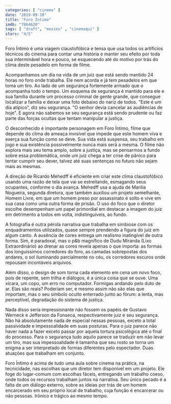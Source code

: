 ```yaml
---
categories: [ "cinema" ]
date: "2019-09-18"
title: "Foro Íntimo"
imdb: "7064620"
tags: [ "draft", "movies" , "cinemaqui" ]
stars: "4/5"
---
```

Foro Íntimo é uma viagem claustofóbica e tensa que usa todos os artifícios técnicos do cinema para contar uma história e manter seu efeito por toda sua interminável hora e pouco, se esquecendo até do motivo por trás do clima deste pesadelo em forma de filme.

Acompanhamos um dia na vida de um juiz que está sendo mantido 24 horas no foro onde trabalha. Ele nem acorda e já tem pesadelos em que toma um tiro. Ao lado de um segurança fortemente armado que o acompanha todo o tempo. Um esquema de segurança é mantido para ele e sua família durante um processo criminal de gente grande, que consegue localizar a família e deixar uma foto debaixo do nariz de todos. "Este é um dia atípico", diz seu segurança. "O senhor devia cancelar as audiências de hoje". E agora não sabemos se seu segurança está sendo prudente ou faz parte das forças ocultas que tentam manipular a justiça.

O desconhecido é importante personagem em Foro Íntimo, filme que depende do clima de ameaça invisível que impede que este homem viva e exerça sua função como se deve. Sua vida está suspensa, seu trabalho em jogo e sua existência possivelmente nunca mais será a mesma. O filme não explora mais seu tema amplo, sobre a justiça, mas se pensarmos a fundo sobre essa problemática, onde um juiz chega a ter crise de pânico para tentar cumprir seu dever, talvez até suas sentenças no futuro não sejam mais as mesmas.

A direção de Ricardo Mehedff é eficiente em criar este clima claustofóbico usando uma razão de tela que vai se estreitando, esmagando seus ocupantes, conforme o dia avança. Mehedff usa a ajuda de Marilia Nogueira, segunda diretora, que também auxiliou um projeto semelhante, Homem Livre, em que um homem preso por assassinato é solto e vive em sua casa como uma outra forma de prisão. O uso do foco que o diretor escolhe desempenham um papel primordial em destacar a imagem do juiz em detrimento a todos em volta, indistinguíveis, ao fundo.

A fotografia é outra pérola narrativa que trabalha em simbiose com os enquadramentos utilizados, quase sempre prendendo a figura do juiz em algum canto. A ausência de cores entrega um realismo inatingível de outra forma. Sim, é paradoxal, mas o p&b magnífico de Dudu Miranda (Lixo Extraordinário) ao drenar as cores revela apenas o que importa: as formas dos longuíssimos corredores do foro, as camadas sobrepostas dos andares, o sol iluminando parcialmente no céu, os corredores escuros onde repousam incontáveis arquivos.

Além disso, o design de som torna cada elemento em cena um novo foco, pois de repente, sem trilha e diálogos, é a única coisa que se ouve. Uma xícara, um copo, um erro no computador. Formigas andando pelo duto de ar. Elas são reais? Poderiam ser, e mesmo assim não são elas que importam, mas o seu símbolo oculto enterrado junto ao fórum: a lenta, mas perceptível, degradação do sistema de justiça.

Nada disso seria impressionante não fossem os papéis de Gustavo Werneck e Jefferson da Fonseca, respectivamente juiz e seu segurança. Não há absolutamente nada de especial nessas pessoas, exceto a total passividade e impessoalidade em suas posturas. Para o juiz parece não haver nada a fazer exceto passar por aquela tortura psicológica até o final do processo. Para o segurança tudo aquilo parece se traduzir em não levar um tiro, mas sua impessoalidade é tamanha que seu rosto se torna um enigma a ser interpretado de formas diferentes pelo espectador. Duas atuações que trabalham em conjunto.

Foro Íntimo é acima de tudo uma aula sobre cinema na prática, na tecnicidade, nas escolhas que um diretor tem disponível em um projeto. Ele foge do lugar-comum com escolhas fáceis, entregando um trabalho coeso, onde todos os recursos trabalham juntos na narrativa. Seu único pecado é a falta de um diálogo externo, sobre as ideias por trás de um homem encarcerado em seu próprio local de trabalho, cuja função é encarcerar ou não pessoas. Irônico e trágico ao mesmo tempo.
